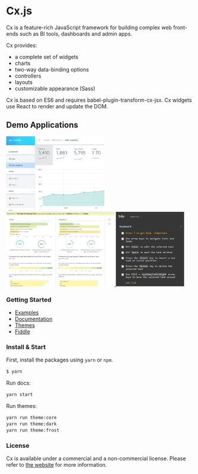 Cx.js
============

Cx is a feature-rich JavaScript framework for building complex web front-ends such as BI tools, dashboards and admin apps.

Cx provides:
- a complete set of widgets 
- charts
- two-way data-binding options
- controllers
- layouts
- customizable appearance (Sass)

Cx is based on ES6 and requires babel-plugin-transform-cx-jsx. 
Cx widgets use React to render and update the DOM.

## Demo Applications

<a href="https://cxjs.io/starter">
    <img src="https://github.com/codaxy/cx/blob/master/misc/screenshots/starter/analytics.png" alt="Cx Starter Kit" height="200px" />
</a>
<a href="https://codaxy.github.io/state-of-js-2016-explorer/">
    <img src="https://github.com/codaxy/cx/blob/master/misc/screenshots/sofjs2016/StateOfJs.png" alt="State of JS 2016 Explorer" height="200px" />
</a>
<a href="https://mstijak.github.io/tdo/">
    <img src="https://github.com/codaxy/cx/blob/master/misc/screenshots/tdo/tdo.png" alt="Tdo" height="200px" />
</a>


### Getting Started

- [Examples](https://cxjs.io/examples)
- [Documentation](https://cxjs.io/docs)
- [Themes](https://cxjs.io/themes)
- [Fiddle](https://cxjs.io/fiddle)

### Install & Start

First, install the packages using `yarn` or `npm`.

```bash
$ yarn
```

Run docs:
```bash
yarn start
```

Run themes:
```bash
yarn run theme:core
yarn run theme:dark
yarn run theme:frost
```

### License

Cx is available under a commercial and a non-commercial license.
Please refer to [the website](https://cxjs.io/pricing) for more information.





